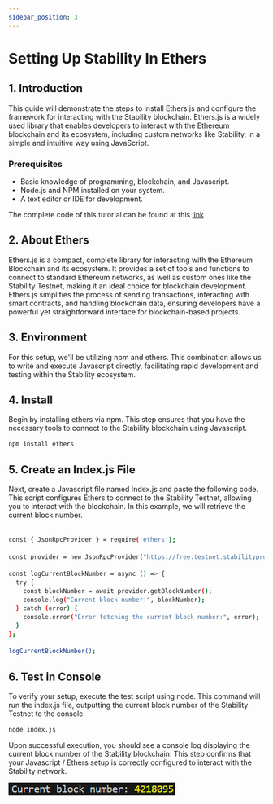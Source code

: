 ```yaml
---
sidebar_position: 3
---
```


# Setting Up Stability In Ethers

## 1. Introduction

This guide will demonstrate the steps to install Ethers.js and configure the framework for interacting with the Stability blockchain. Ethers.js is a widely used library that enables developers to interact with the Ethereum blockchain and its ecosystem, including custom networks like Stability, in a simple and intuitive way using JavaScript.

### Prerequisites

- Basic knowledge of programming, blockchain, and Javascript.
- Node.js and NPM installed on your system.
- A text editor or IDE for development.

The complete code of this tutorial can be found at this [link](https://github.com/stabilityprotocol/tutorials/tree/main/setup-ethers-environment)

## 2. About Ethers

Ethers.js is a compact, complete library for interacting with the Ethereum Blockchain and its ecosystem. It provides a set of tools and functions to connect to standard Ethereum networks, as well as custom ones like the Stability Testnet, making it an ideal choice for blockchain development. Ethers.js simplifies the process of sending transactions, interacting with smart contracts, and handling blockchain data, ensuring developers have a powerful yet straightforward interface for blockchain-based projects.

## 3. Environment

For this setup, we'll be utilizing npm and ethers. This combination allows us to write and execute Javascript directly, facilitating rapid development and testing within the Stability ecosystem.

## 4. Install

Begin by installing ethers via npm. This step ensures that you have the necessary tools to connect to the Stability blockchain using Javascript.

```bash
npm install ethers
```

## 5. Create an Index.js File

Next, create a Javascript file named Index.js and paste the following code. This script configures Ethers to connect to the Stability Testnet, allowing you to interact with the blockchain. In this example, we will retrieve the current block number.

```bash

const { JsonRpcProvider } = require('ethers');

const provider = new JsonRpcProvider("https://free.testnet.stabilityprotocol.com");

const logCurrentBlockNumber = async () => {
  try {
    const blockNumber = await provider.getBlockNumber();
    console.log("Current block number:", blockNumber);
  } catch (error) {
    console.error("Error fetching the current block number:", error);
  }
};

logCurrentBlockNumber();
```

## 6. Test in Console

To verify your setup, execute the test script using node. This command will run the index.js file, outputting the current block number of the Stability Testnet to the console.

```bash
node index.js
```

Upon successful execution, you should see a console log displaying the current block number of the Stability blockchain. This step confirms that your Javascript / Ethers setup is correctly configured to interact with the Stability network.

![Console Return of Block Number](../../../../static/img/blocknumberethers.png)
